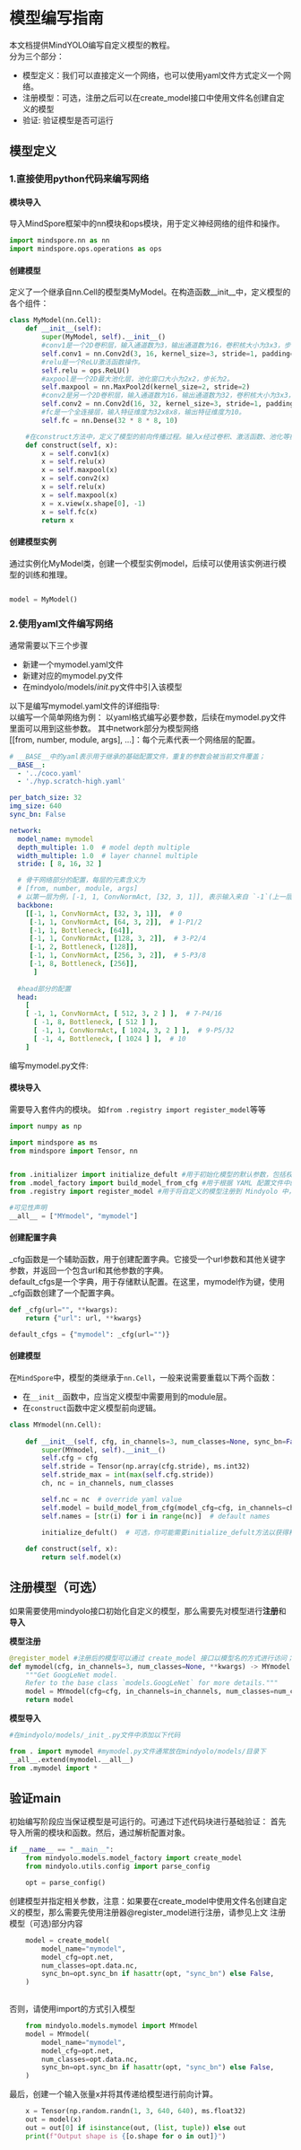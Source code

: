 # 模型编写指南
本文档提供MindYOLO编写自定义模型的教程。<br>
分为三个部分：
- 模型定义：我们可以直接定义一个网络，也可以使用yaml文件方式定义一个网络。
- 注册模型：可选，注册之后可以在create_model接口中使用文件名创建自定义的模型
- 验证: 验证模型是否可运行

## 模型定义

### 1.直接使用python代码来编写网络

#### 模块导入
导入MindSpore框架中的nn模块和ops模块，用于定义神经网络的组件和操作。
```python
import mindspore.nn as nn
import mindspore.ops.operations as ops
```

#### 创建模型
定义了一个继承自nn.Cell的模型类MyModel。在构造函数__init__中，定义模型的各个组件：

```python
class MyModel(nn.Cell):
    def __init__(self):
        super(MyModel, self).__init__()
        #conv1是一个2D卷积层，输入通道数为3，输出通道数为16，卷积核大小为3x3，步长为1，填充为1。
        self.conv1 = nn.Conv2d(3, 16, kernel_size=3, stride=1, padding=1)
        #relu是一个ReLU激活函数操作。
        self.relu = ops.ReLU()
        #axpool是一个2D最大池化层，池化窗口大小为2x2，步长为2。
        self.maxpool = nn.MaxPool2d(kernel_size=2, stride=2)
        #conv2是另一个2D卷积层，输入通道数为16，输出通道数为32，卷积核大小为3x3，步长为1，填充为1。
        self.conv2 = nn.Conv2d(16, 32, kernel_size=3, stride=1, padding=1)
        #fc是一个全连接层，输入特征维度为32x8x8，输出特征维度为10。
        self.fc = nn.Dense(32 * 8 * 8, 10)

    #在construct方法中，定义了模型的前向传播过程。输入x经过卷积、激活函数、池化等操作后，通过展平操作将特征张量变为一维向量，然后通过全连接层得到最终的输出结果。    
    def construct(self, x): 
        x = self.conv1(x)
        x = self.relu(x)
        x = self.maxpool(x)
        x = self.conv2(x)
        x = self.relu(x)
        x = self.maxpool(x)
        x = x.view(x.shape[0], -1)
        x = self.fc(x)
        return x
```
#### 创建模型实例
通过实例化MyModel类，创建一个模型实例model，后续可以使用该实例进行模型的训练和推理。
```python

model = MyModel()

```

### 2.使用yaml文件编写网络
通常需要以下三个步骤
- 新建一个mymodel.yaml文件
- 新建对应的mymodel.py文件 
- 在mindyolo/models/_init_.py文件中引入该模型

以下是编写mymodel.yaml文件的详细指导:<br>
以编写一个简单网络为例：
以yaml格式编写必要参数，后续在mymodel.py文件里面可以用到这些参数。
其中network部分为模型网络 <br>
[[from, number, module, args], ...]：每个元素代表一个网络层的配置。<br>
```yaml
# __BASE__中的yaml表示用于继承的基础配置文件，重复的参数会被当前文件覆盖；
__BASE__:
  - '../coco.yaml'
  - './hyp.scratch-high.yaml'

per_batch_size: 32
img_size: 640
sync_bn: False

network:
  model_name: mymodel
  depth_multiple: 1.0  # model depth multiple
  width_multiple: 1.0  # layer channel multiple
  stride: [ 8, 16, 32 ]

  # 骨干网络部分的配置，每层的元素含义为
  # [from, number, module, args]
  # 以第一层为例，[-1, 1, ConvNormAct, [32, 3, 1]], 表示输入来自 `-1`(上一层) ，重复次数为 1，模块名为 ConvNormAct，模块输入参数为 [32, 3, 1]；
  backbone: 
    [[-1, 1, ConvNormAct, [32, 3, 1]],  # 0
     [-1, 1, ConvNormAct, [64, 3, 2]],  # 1-P1/2
     [-1, 1, Bottleneck, [64]],
     [-1, 1, ConvNormAct, [128, 3, 2]],  # 3-P2/4
     [-1, 2, Bottleneck, [128]],
     [-1, 1, ConvNormAct, [256, 3, 2]],  # 5-P3/8
     [-1, 8, Bottleneck, [256]],
      ]
  
  #head部分的配置 
  head: 
    [
    [ -1, 1, ConvNormAct, [ 512, 3, 2 ] ],  # 7-P4/16
      [ -1, 8, Bottleneck, [ 512 ] ],
      [ -1, 1, ConvNormAct, [ 1024, 3, 2 ] ],  # 9-P5/32
      [ -1, 4, Bottleneck, [ 1024 ] ],  # 10
    ]
```

编写mymodel.py文件:
#### 模块导入
需要导入套件内的模块。 如`from .registry import register_model`等等

```python
import numpy as np

import mindspore as ms
from mindspore import Tensor, nn


from .initializer import initialize_defult #用于初始化模型的默认参数，包括权重初始化方式、BN 层参数等。
from .model_factory import build_model_from_cfg #用于根据 YAML 配置文件中的参数构建目标检测模型，并返回该模型的实例。
from .registry import register_model #用于将自定义的模型注册到 Mindyolo 中，以便在 YAML 配置文件中使用。

#可见性声明
__all__ = ["MYmodel", "mymodel"]
```
#### 创建配置字典
_cfg函数是一个辅助函数，用于创建配置字典。它接受一个url参数和其他关键字参数，并返回一个包含url和其他参数的字典。<br>
default_cfgs是一个字典，用于存储默认配置。在这里，mymodel作为键，使用_cfg函数创建了一个配置字典。
```python
def _cfg(url="", **kwargs):
    return {"url": url, **kwargs}

default_cfgs = {"mymodel": _cfg(url="")}
```
#### 创建模型
在`MindSpore`中，模型的类继承于`nn.Cell`，一般来说需要重载以下两个函数：

- 在`__init__`函数中，应当定义模型中需要用到的module层。
- 在`construct`函数中定义模型前向逻辑。 <br>

```python
class MYmodel(nn.Cell):
    
    def __init__(self, cfg, in_channels=3, num_classes=None, sync_bn=False):
        super(MYmodel, self).__init__()
        self.cfg = cfg
        self.stride = Tensor(np.array(cfg.stride), ms.int32)
        self.stride_max = int(max(self.cfg.stride))
        ch, nc = in_channels, num_classes

        self.nc = nc  # override yaml value
        self.model = build_model_from_cfg(model_cfg=cfg, in_channels=ch, num_classes=nc, sync_bn=sync_bn)
        self.names = [str(i) for i in range(nc)]  # default names
        
        initialize_defult()  # 可选，你可能需要initialize_defult方法以获得和pytorch一样的conv2d、dense层的初始化方式；

    def construct(self, x):
        return self.model(x)

```

## 注册模型（可选）
如果需要使用mindyolo接口初始化自定义的模型，那么需要先对模型进行**注册**和**导入**

**模型注册** <br>
```python
@register_model #注册后的模型可以通过 create_model 接口以模型名的方式进行访问；
def mymodel(cfg, in_channels=3, num_classes=None, **kwargs) -> MYmodel:
    """Get GoogLeNet model.
    Refer to the base class `models.GoogLeNet` for more details."""
    model = MYmodel(cfg=cfg, in_channels=in_channels, num_classes=num_classes, **kwargs)
    return model
```
**模型导入** <br>

```python
#在mindyolo/models/_init_.py文件中添加以下代码

from . import mymodel #mymodel.py文件通常放在mindyolo/models/目录下
__all__.extend(mymodel.__all__)
from .mymodel import *
```

## 验证main

初始编写阶段应当保证模型是可运行的。可通过下述代码块进行基础验证：
首先导入所需的模块和函数。然后，通过解析配置对象。

```python
if __name__ == "__main__":
    from mindyolo.models.model_factory import create_model
    from mindyolo.utils.config import parse_config

    opt = parse_config()
```
创建模型并指定相关参数，注意：如果要在create_model中使用文件名创建自定义的模型，那么需要先使用注册器@register_model进行注册，请参见上文 注册模型（可选)部分内容
```python
    model = create_model(
        model_name="mymodel",
        model_cfg=opt.net,
        num_classes=opt.data.nc,
        sync_bn=opt.sync_bn if hasattr(opt, "sync_bn") else False,
    ) 
    
```

否则，请使用import的方式引入模型

```python
    from mindyolo.models.mymodel import MYmodel
    model = MYmodel(
        model_name="mymodel",
        model_cfg=opt.net,
        num_classes=opt.data.nc,
        sync_bn=opt.sync_bn if hasattr(opt, "sync_bn") else False,
    ) 
```
最后，创建一个输入张量x并将其传递给模型进行前向计算。
```python    
    x = Tensor(np.random.randn(1, 3, 640, 640), ms.float32)
    out = model(x)
    out = out[0] if isinstance(out, (list, tuple)) else out
    print(f"Output shape is {[o.shape for o in out]}")
```


